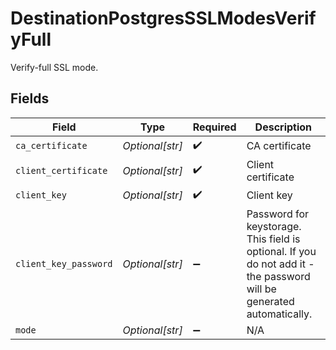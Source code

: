 # DestinationPostgresSSLModesVerifyFull

Verify-full SSL mode.


## Fields

| Field                                                                                                                 | Type                                                                                                                  | Required                                                                                                              | Description                                                                                                           |
| --------------------------------------------------------------------------------------------------------------------- | --------------------------------------------------------------------------------------------------------------------- | --------------------------------------------------------------------------------------------------------------------- | --------------------------------------------------------------------------------------------------------------------- |
| `ca_certificate`                                                                                                      | *Optional[str]*                                                                                                       | :heavy_check_mark:                                                                                                    | CA certificate                                                                                                        |
| `client_certificate`                                                                                                  | *Optional[str]*                                                                                                       | :heavy_check_mark:                                                                                                    | Client certificate                                                                                                    |
| `client_key`                                                                                                          | *Optional[str]*                                                                                                       | :heavy_check_mark:                                                                                                    | Client key                                                                                                            |
| `client_key_password`                                                                                                 | *Optional[str]*                                                                                                       | :heavy_minus_sign:                                                                                                    | Password for keystorage. This field is optional. If you do not add it - the password will be generated automatically. |
| `mode`                                                                                                                | *Optional[str]*                                                                                                       | :heavy_minus_sign:                                                                                                    | N/A                                                                                                                   |